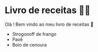 # Livro de receitas :man_cook:

Olá ! Bem vindo ao meu livro de receitas :shallow_pan_of_food:

- Strogonoff de frango
- Pavê
- Bolo de cenoura

